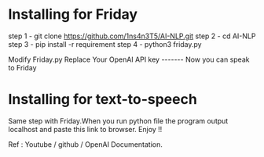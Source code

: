 Installing for Friday 
=====================
step 1 - git clone https://github.com/1ns4n3T5/AI-NLP.git
step 2 - cd AI-NLP 
step 3 - pip install -r requirement
step 4 - python3 friday.py 

Modify Friday.py
Replace Your OpenAI API key -------
Now you can speak to Friday

Installing for text-to-speech
=============================
Same step with Friday.When you run python file the program output localhost and paste this link to browser.
Enjoy !!

Ref : Youtube / github / OpenAI Documentation.
